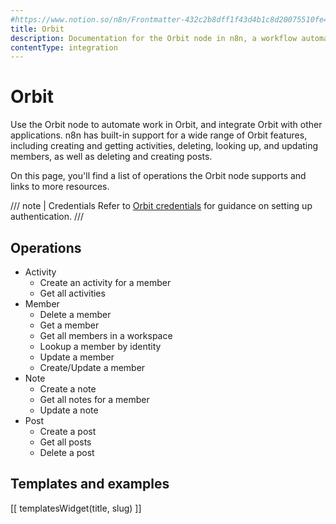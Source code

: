 ```yaml
---
#https://www.notion.so/n8n/Frontmatter-432c2b8dff1f43d4b1c8d20075510fe4
title: Orbit
description: Documentation for the Orbit node in n8n, a workflow automation platform. Includes details of operations and configuration, and links to examples and credentials information.
contentType: integration
---
```


# Orbit

Use the Orbit node to automate work in Orbit, and integrate Orbit with other applications. n8n has built-in support for a wide range of Orbit features, including creating and getting activities, deleting, looking up, and updating members, as well as deleting and creating posts. 

On this page, you'll find a list of operations the Orbit node supports and links to more resources.

/// note | Credentials
Refer to [Orbit credentials](/integrations/builtin/credentials/orbit/) for guidance on setting up authentication. 
///

## Operations

* Activity
    * Create an activity for a member
    * Get all activities
* Member
    * Delete a member
    * Get a member
    * Get all members in a workspace
    * Lookup a member by identity
    * Update a member
    * Create/Update a member
* Note
    * Create a note
    * Get all notes for a member
    * Update a note
* Post
    * Create a post
    * Get all posts
    * Delete a post

## Templates and examples

<!-- see https://www.notion.so/n8n/Pull-in-templates-for-the-integrations-pages-37c716837b804d30a33b47475f6e3780 -->
[[ templatesWidget(title, slug) ]]
